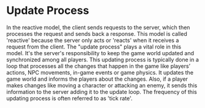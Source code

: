 # Update Process

In the reactive model, the client sends requests to the server, which then processes the request and sends back a response. This model is called 'reactive' because the server only acts or 'reacts' when it receives a request from the client. The "update process" plays a vital role in this model. It's the server's responsibility to keep the game world updated and synchronized among all players. This updating process is typically done in a loop that processes all the changes that happen in the game like players’ actions, NPC movements, in-game events or game physics. It updates the game world and informs the players about the changes. Also, if a player makes changes like moving a character or attacking an enemy, it sends this information to the server adding it to the update loop. The frequency of this updating process is often referred to as 'tick rate'.